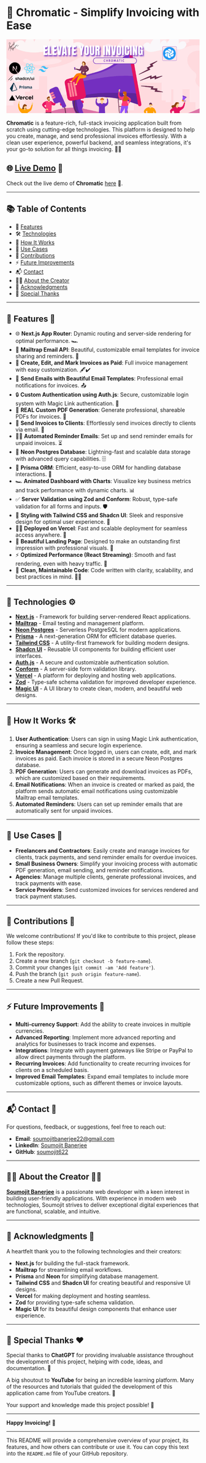 # 🚀 Chromatic - Simplify Invoicing with Ease

[![Chromatic Banner](https://github.com/soumojit622/Invoice-App/blob/master/public/banner.png)](https://invoice-app-beryl-one.vercel.app)

**Chromatic** is a feature-rich, full-stack invoicing application built from scratch using cutting-edge technologies. This platform is designed to help you create, manage, and send professional invoices effortlessly. With a clean user experience, powerful backend, and seamless integrations, it's your go-to solution for all things invoicing. 📑💼

## 🌐 [Live Demo](https://invoice-app-beryl-one.vercel.app) 🚀

Check out the live demo of **Chromatic** [here](https://invoice-app-beryl-one.vercel.app) 🎉.

---

## 📚 Table of Contents

- 📌 [Features](#-features)
- 🛠️ [Technologies](#-technologies)
- 🔧 [How It Works](#-how-it-works)
- 🏅 [Use Cases](#-use-cases)
- 🤝 [Contributions](#-contributions)
- ⚡ [Future Improvements](#-future-improvements)
- 📬 [Contact](#-contact)
- 👨‍💻 [About the Creator](#-about-the-creator)
- 🙏 [Acknowledgments](#-acknowledgments)
- 🎉 [Special Thanks](#-special-thanks)

---

## 🚩 Features 🎯

- 🌐 **Next.js App Router**: Dynamic routing and server-side rendering for optimal performance. 🏎️
- 📧 **Mailtrap Email API**: Beautiful, customizable email templates for invoice sharing and reminders. 📩
- 💪 **Create, Edit, and Mark Invoices as Paid**: Full invoice management with easy customization. 🖋️✔️
- 🚀 **Send Emails with Beautiful Email Templates**: Professional email notifications for invoices. 📤
- 🔒 **Custom Authentication using Auth.js**: Secure, customizable login system with Magic Link authentication. 🔑
- 📃 **REAL Custom PDF Generation**: Generate professional, shareable PDFs for invoices. 📄
- 👀 **Send Invoices to Clients**: Effortlessly send invoices directly to clients via email. 📧
- 🏄‍♂️ **Automated Reminder Emails**: Set up and send reminder emails for unpaid invoices. ⏳
- 💽 **Neon Postgres Database**: Lightning-fast and scalable data storage with advanced query capabilities. 🗄️
- 💨 **Prisma ORM**: Efficient, easy-to-use ORM for handling database interactions. 🔧
- 🏎️ **Animated Dashboard with Charts**: Visualize key business metrics and track performance with dynamic charts. 📊
- ✅ **Server Validation using Zod and Conform**: Robust, type-safe validation for all forms and inputs. 🛡️
- 🎨 **Styling with Tailwind CSS and Shadcn UI**: Sleek and responsive design for optimal user experience. 🎨
- 😶‍🌫️ **Deployed on Vercel**: Fast and scalable deployment for seamless access anywhere. 🚀
- 🌟 **Beautiful Landing Page**: Designed to make an outstanding first impression with professional visuals. 🌟
- ⚡ **Optimized Performance (React Streaming)**: Smooth and fast rendering, even with heavy traffic. 🚀
- 📜 **Clean, Maintainable Code**: Code written with clarity, scalability, and best practices in mind. 🧑‍💻

---

## 📑 Technologies ⚙️

- [**Next.js**](https://nextjs.org) - Framework for building server-rendered React applications.
- [**Mailtrap**](https://mailtrap.io) - Email testing and management platform.
- [**Neon Postgres**](https://neon.tech) - Serverless PostgreSQL for modern applications.
- [**Prisma**](https://prisma.io) - A next-generation ORM for efficient database queries.
- [**Tailwind CSS**](https://tailwindcss.com) - A utility-first framework for building modern designs.
- [**Shadcn UI**](https://ui.shadcn.com) - Reusable UI components for building efficient user interfaces.
- [**Auth.js**](https://authjs.dev) - A secure and customizable authentication solution.
- [**Conform**](https://conform.guide/) - A server-side form validation library.
- [**Vercel**](https://vercel.com) - A platform for deploying and hosting web applications.
- [**Zod**](https://zod.dev) - Type-safe schema validation for improved developer experience.
- [**Magic UI**](https://magicui.design/) - A UI library to create clean, modern, and beautiful web designs.

---

## 🔧 How It Works 🛠️

1. **User Authentication**: Users can sign in using Magic Link authentication, ensuring a seamless and secure login experience.
2. **Invoice Management**: Once logged in, users can create, edit, and mark invoices as paid. Each invoice is stored in a secure Neon Postgres database.
3. **PDF Generation**: Users can generate and download invoices as PDFs, which are customized based on their requirements.
4. **Email Notifications**: When an invoice is created or marked as paid, the platform sends automatic email notifications using customizable Mailtrap email templates.
5. **Automated Reminders**: Users can set up reminder emails that are automatically sent for unpaid invoices.

---

## 🏅 Use Cases 🚀

- **Freelancers and Contractors**: Easily create and manage invoices for clients, track payments, and send reminder emails for overdue invoices.
- **Small Business Owners**: Simplify your invoicing process with automatic PDF generation, email sending, and reminder notifications.
- **Agencies**: Manage multiple clients, generate professional invoices, and track payments with ease.
- **Service Providers**: Send customized invoices for services rendered and track payment statuses.

---

## 🤝 Contributions 🌱

We welcome contributions! If you'd like to contribute to this project, please follow these steps:

1. Fork the repository.
2. Create a new branch (`git checkout -b feature-name`).
3. Commit your changes (`git commit -am 'Add feature'`).
4. Push the branch (`git push origin feature-name`).
5. Create a new Pull Request.

---

## ⚡ Future Improvements 🔮

- **Multi-currency Support**: Add the ability to create invoices in multiple currencies.
- **Advanced Reporting**: Implement more advanced reporting and analytics for businesses to track income and expenses.
- **Integrations**: Integrate with payment gateways like Stripe or PayPal to allow direct payments through the platform.
- **Recurring Invoices**: Add functionality to create recurring invoices for clients on a scheduled basis.
- **Improved Email Templates**: Expand email templates to include more customizable options, such as different themes or invoice layouts.

---

## 📬 Contact 💬

For questions, feedback, or suggestions, feel free to reach out:

- **Email**: [soumojitbanerjee22@gmail.com](mailto:soumojitbanerjee22@gmail.com)
- **LinkedIn**: [Soumojit Banerjee](https://www.linkedin.com/in/soumojit-banerjee-4914b3228/)
- **GitHub**: [soumojit622](https://github.com/soumojit622)

---

## 👨‍💻 About the Creator 🧑‍💻

**[Soumojit Banerjee](https://www.linkedin.com/in/soumojit-banerjee-4914b3228/)** is a passionate web developer with a keen interest in building user-friendly applications. With experience in modern web technologies, Soumojit strives to deliver exceptional digital experiences that are functional, scalable, and intuitive.

---

## 🙏 Acknowledgments 👏

A heartfelt thank you to the following technologies and their creators:

- **Next.js** for building the full-stack framework.
- **Mailtrap** for streamlining email workflows.
- **Prisma** and **Neon** for simplifying database management.
- **Tailwind CSS** and **Shadcn UI** for creating beautiful and responsive UI designs.
- **Vercel** for making deployment and hosting seamless.
- **Zod** for providing type-safe schema validation.
- **Magic UI** for its beautiful design components that enhance user experience.

---

## 🎉 Special Thanks ❤️

Special thanks to **ChatGPT** for providing invaluable assistance throughout the development of this project, helping with code, ideas, and documentation. 🙏

A big shoutout to **YouTube** for being an incredible learning platform. Many of the resources and tutorials that guided the development of this application came from YouTube creators. 🎥

Your support and knowledge made this project possible! 🙌

---

**Happy Invoicing!** 🎉

---

This README will provide a comprehensive overview of your project, its features, and how others can contribute or use it. You can copy this text into the `README.md` file of your GitHub repository.
